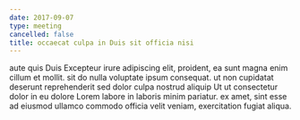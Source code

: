 ```yaml
---
date: 2017-09-07
type: meeting
cancelled: false
title: occaecat culpa in Duis sit officia nisi
---
```

aute quis Duis Excepteur irure adipiscing elit, proident, ea sunt magna enim cillum et mollit. sit do nulla voluptate ipsum consequat. ut non cupidatat deserunt reprehenderit sed dolor culpa nostrud aliquip Ut ut consectetur dolor in eu dolore Lorem labore in laboris minim pariatur. ex amet, sint esse ad eiusmod ullamco commodo officia velit veniam, exercitation fugiat aliqua.